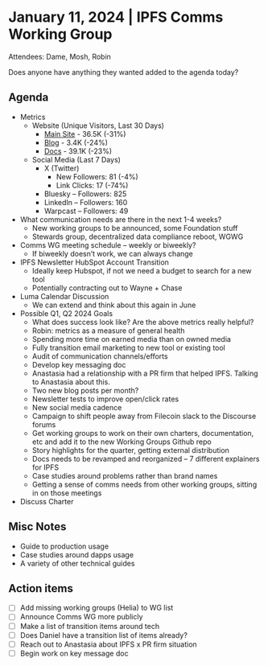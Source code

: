 # January 11, 2024 | IPFS Comms Working Group
Attendees: Dame, Mosh, Robin

Does anyone have anything they wanted added to the agenda today?

## Agenda

- Metrics
  - Website (Unique Visitors, Last 30 Days)
    - [Main Site](https://plausible.io/ipfs.tech) - 36.5K (-31%)
    - [Blog](https://plausible.io/blog.ipfs.tech) - 3.4K (-24%)
    - [Docs](https://plausible.io/docs.ipfs.tech) - 39.1K (-23%)
  - Social Media (Last 7 Days)
    - X (Twitter)
      - New Followers: 81 (-4%)
      - Link Clicks: 17 (-74%)
    - Bluesky – Followers: 825
    - LinkedIn – Followers: 160
    - Warpcast – Followers: 49
- What communication needs are there in the next 1-4 weeks?
  - New working groups to be announced, some Foundation stuff
  - Stewards group, decentralized data compliance reboot, WGWG
- Comms WG meeting schedule – weekly or biweekly?
  - If biweekly doesn’t work, we can always change
- IPFS Newsletter HubSpot Account Transition
  - Ideally keep Hubspot, if not we need a budget to search for a new tool
  - Potentially contracting out to Wayne + Chase
- Luma Calendar Discussion
  - We can extend and think about this again in June
- Possible Q1, Q2 2024 Goals
  - What does success look like? Are the above metrics really helpful?
  - Robin: metrics as a measure of general health
  - Spending more time on earned media than on owned media
  - Fully transition email marketing to new tool or existing tool
  - Audit of communication channels/efforts
  - Develop key messaging doc
  - Anastasia had a relationship with a PR firm that helped IPFS. Talking to Anastasia about this.
  - Two new blog posts per month?
  - Newsletter tests to improve open/click rates
  - New social media cadence
  - Campaign to shift people away from Filecoin slack to the Discourse forums
  - Get working groups to work on their own charters, documentation, etc and add it to the new Working Groups Github repo
  - Story highlights for the quarter, getting external distribution
  - Docs needs to be revamped and reorganized – 7 different explainers for IPFS
  - Case studies around problems rather than brand names
  - Getting a sense of comms needs from other working groups, sitting in on those meetings
- Discuss Charter

## Misc Notes
- Guide to production usage
- Case studies around dapps usage
- A variety of other technical guides 

## Action items
- [ ] Add missing working groups (Helia) to WG list
- [ ] Announce Comms WG more publicly
- [ ] Make a list of transition items around tech
- [ ] Does Daniel have a transition list of items already? 
- [ ] Reach out to Anastasia about IPFS x PR firm situation
- [ ] Begin work on key message doc
